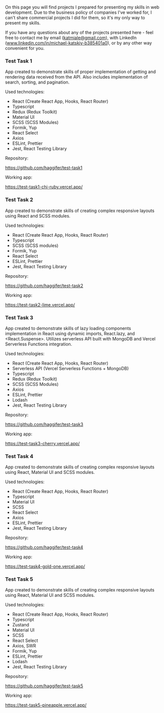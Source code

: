 On this page you will find projects I prepared for presenting my skills in web development. Due to the business policy of companies I've worked for, I can't share commercial projects I did for them, so it's my only way to present my skills.

If you have any questions about any of the projects presented here - feel free to contact me by email (katmiale@gmail.com), with LinkedIn (www.linkedin.com/in/michael-katskiy-b385401a0), or by any other way convenient for you.

### Test Task 1

App created to demonstrate skills of proper implementation of getting and rendering data received from the API. Also
includes implementation of search, sorting, and pagination.

Used technologies:
- React (Create React App, Hooks, React Router)
- Typescript
- Redux (Redux Toolkit)
- Material UI
- SCSS (SCSS Modules)
- Formik, Yup
- React Select
- Axios
- ESLint, Prettier
- Jest, React Testing Library

Repository:

https://github.com/haggifer/test-task1

Working app:

https://test-task1-chi-ruby.vercel.app/

### Test Task 2

App created to demonstrate skills of creating complex responsive layouts using React and SCSS modules.

Used technologies:
- React (Create React App, Hooks, React Router)
- Typescript
- SCSS (SCSS modules)
- Formik, Yup
- React Select
- ESLint, Prettier
- Jest, React Testing Library

Repository:

https://github.com/haggifer/test-task2

Working app:

https://test-task2-lime.vercel.app/

### Test Task 3

App created to demonstrate skills of lazy loading components implementation in React using dynamic imports, React.lazy, and <React.Suspense>. Utilizes serverless API built with MongoDB and Vercel Serverless Functions integration.

Used technologies:
- React (Create React App, Hooks, React Router)
- Serverless API (Vercel Serverless Functions + MongoDB)
- Typescript
- Redux (Redux Toolkit)
- SCSS (SCSS Modules)
- Axios
- ESLint, Prettier
- Lodash
- Jest, React Testing Library

Repository:

https://github.com/haggifer/test-task3

Working app:

https://test-task3-cherry.vercel.app/

### Test Task 4

App created to demonstrate skills of creating complex responsive layouts using React, Material UI and SCSS modules.

Used technologies:
- React (Create React App, Hooks, React Router)
- Typescript
- Material UI
- SCSS
- React Select
- Axios
- ESLint, Prettier
- Jest, React Testing Library

Repository:

https://github.com/haggifer/test-task4

Working app:

https://test-task4-gold-one.vercel.app/

### Test Task 5

App created to demonstrate skills of creating complex responsive layouts using React, Material UI and SCSS modules.

Used technologies:
- React (Create React App, Hooks, React Router)
- Typescript
- Zustand
- Material UI
- SCSS
- React Select
- Axios, SWR
- Formik, Yup
- ESLint, Prettier
- Lodash
- Jest, React Testing Library

Repository:

https://github.com/haggifer/test-task5

Working app:

https://test-task5-pineapple.vercel.app/